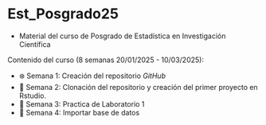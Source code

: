# Est_Posgrado25
 
- Material del curso de Posgrado de Estadística en Investigación Científica

Contenido del curso (8 semanas 20/01/2025 - 10/03/2025):

- :snowflake: Semana 1: Creación del repositorio *GitHub*
- :deciduous_tree: Semana 2: Clonación del repositorio y creación del primer proyecto en Rstudio.
- :herb: Semana 3: Practica de Laboratorio 1
- :seedling: Semana 4: Importar base de datos
